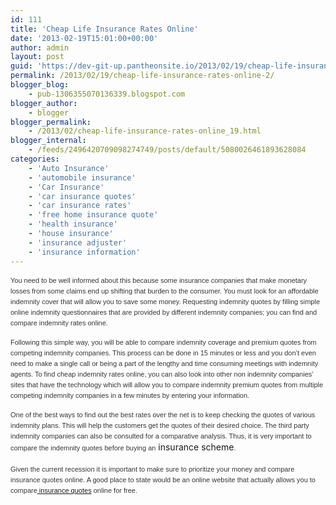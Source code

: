 ```yaml
---
id: 111
title: 'Cheap Life Insurance Rates Online'
date: '2013-02-19T15:01:00+00:00'
author: admin
layout: post
guid: 'https://dev-git-up.pantheonsite.io/2013/02/19/cheap-life-insurance-rates-online-2/'
permalink: /2013/02/19/cheap-life-insurance-rates-online-2/
blogger_blog:
    - pub-1306355070136339.blogspot.com
blogger_author:
    - blogger
blogger_permalink:
    - /2013/02/cheap-life-insurance-rates-online_19.html
blogger_internal:
    - /feeds/2496420709098274749/posts/default/5080026461893628084
categories:
    - 'Auto Insurance'
    - 'automobile insurance'
    - 'Car Insurance'
    - 'car insurance quotes'
    - 'car insurance rates'
    - 'free home insurance quote'
    - 'health insurance'
    - 'house insurance'
    - 'insurance adjuster'
    - 'insurance information'
---
```


<div dir="ltr" style="text-align: left;"><span style="background-color: white; color: #333333; font-family: Verdana, Arial, Helvetica, sans-serif; font-size: 11px; line-height: 17.03125px; text-align: justify;">You need to be well informed about this because some insurance companies that make monetary losses from some claims end up shifting that burden to the consumer. You must look for an affordable indemnity cover that will allow you to save some money. Requesting indemnity quotes by filling simple online indemnity questionnaires that are provided by different indemnity companies; you can find and compare indemnity rates online.</span>  
  
<span style="background-color: white; color: #333333; font-family: Verdana, Arial, Helvetica, sans-serif; font-size: 11px; line-height: 17.03125px; text-align: justify;">Following this simple way, you will be able to compare indemnity coverage and premium quotes from competing indemnity companies. This process can be done in 15 minutes or less and you don’t even need to make a single call or being a part of the lengthy and time consuming meetings with indemnity agents. To find cheap indemnity rates online, you can also look into other non indemnity companies’ sites that have the technology which will allow you to compare indemnity premium quotes from multiple competing indemnity companies in a few minutes by entering your information.</span>  
  
<span style="background-color: white; color: #333333; font-family: Verdana, Arial, Helvetica, sans-serif; font-size: 11px; line-height: 17.03125px; text-align: justify;">One of the best ways to find out the best rates over the net is to keep checking the quotes of various indemnity plans. This will help the customers get the quotes of their desired choice. The third party indemnity companies can also be consulted for a comparative analysis. Thus, it is very important to compare the indemnity quotes before buying an</span> insurance scheme<span style="background-color: white; color: #333333; font-family: Verdana, Arial, Helvetica, sans-serif; font-size: 11px; line-height: 17.03125px; text-align: justify;">.</span>  
<span style="background-color: white; color: #333333; display: inline; font-family: Verdana, Arial, Helvetica, sans-serif; font-size: 11px; line-height: 17.03125px; text-align: justify;">  
Given the current recession it is important to make sure to prioritize your money and compare insurance quotes online. A good place to state would be an online website that actually allows you to compare[ insurance quotes](http://information-about-insurance.blogspot.com/) online for free.</span></div>